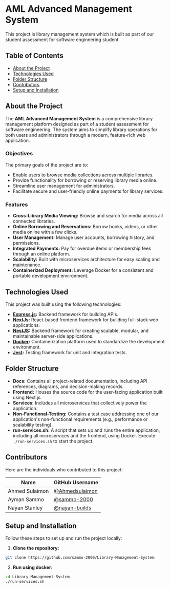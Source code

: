 # AML Advanced Management System

This project is library management system which is built as part of our student assessment for software enginnering student

## Table of Contents

- [About the Project](#about-the-project)
- [Technologies Used](#technologies-used)
- [Folder Structure](#folder-structure)
- [Contributors](#contributors)
- [Setup and Installation](#setup-and-installation)

## About the Project

The **AML Advanced Management System** is a comprehensive library management platform designed as part of a student assessment for software engineering. The system aims to simplify library operations for both users and administrators through a modern, feature-rich web application.

### Objectives

The primary goals of the project are to:

- Enable users to browse media collections across multiple libraries.
- Provide functionality for borrowing or reserving library media online.
- Streamline user management for administrators.
- Facilitate secure and user-friendly online payments for library services.

### Features

- **Cross-Library Media Viewing:** Browse and search for media across all connected libraries.
- **Online Borrowing and Reservations:** Borrow books, videos, or other media online with a few clicks.
- **User Management:** Manage user accounts, borrowing history, and permissions.
- **Integrated Payments:** Pay for overdue items or membership fees through an online platform.
- **Scalability:** Built with microservices architecture for easy scaling and maintenance.
- **Containerized Deployment:** Leverage Docker for a consistent and portable development environment.

## Technologies Used

This project was built using the following technologies:

- **[Express.js](https://expressjs.com/):** Backend framework for building APIs.
- **[NextJs](https://nextjs.org/):** React-based frontend framework for building full-stack web applications.
- **[NestJS](https://nestjs.com/):** Backend framework for creating scalable, modular, and maintainable server-side applications.
- **[Docker](https://www.docker.com/):** Containerization platform used to standardize the development environment.
- **[Jest](https://jestjs.io/):** Testing framework for unit and integration tests.

## Folder Structure

- **Docs:** Contains all project-related documentation, including API references, diagrams, and decision-making records.
- **Frontend:** Houses the source code for the user-facing application built using Next.js.
- **Services:** Includes all microservices that collectively power the application.
- **Non-Functional-Testing:** Contains a test case addressing one of our application's non-functional requirements (e.g., performance or scalability testing).
- **run-services.sh:** A script that sets up and runs the entire application, including all microservices and the frontend, using Docker. Execute `./run-services.sh` to start the project.

## Contributors

Here are the individuals who contributed to this project:

| Name           | GitHub Username                                    |
| -------------- | -------------------------------------------------- |
| Ahmed Sulaimon | [@Ahmedsulaimon](https://github.com/Ahmedsulaimon) |
| Ayman Sammo    | [@sammo-2000](https://github.com/sammo-2000)       |
| Nayan Stanley  | [@nayan-builds](https://github.com/nayan-builds)   |

## Setup and Installation

Follow these steps to set up and run the project locally:

1. **Clone the repository:**

```bash
git clone https://github.com/sammo-2000/Library-Management-System
```

2. **Run using docker:**

```bash
cd Library-Management-System
./run-services.sh
```
